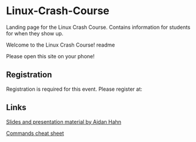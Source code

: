 # Linux-Crash-Course

Landing page for the Linux Crash Course.
Contains information for students for when they show up.



Welcome to the Linux Crash Course! readme

Please open this site on your phone! <link>

## Registration

Registration is required for this event. Please register at: <link>

## Links

[Slides and presentation material by Aidan Hahn](https://gitlab.com/whom/linux-workshop-fall-2018)

[Commands cheat sheet](todo)
